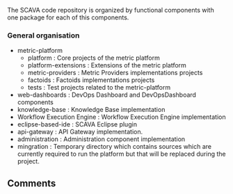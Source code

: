 The SCAVA code repository  is organized by functional components with one package for each of this components. 

### General organisation

* metric-platform 
  * platform : Core projects of the metric platform
  * platform-extensions : Extensions of the metric platform
  * metric-providers : Metric Providers implementations projects
  * factoids : Factoids implementations projects
  * tests : Test projects related to the metric-platform
* web-dashboards : DevOps Dashboard and DevOpsDashboard components 
* knowledge-base : Knowledge Base implementation
* Workflow Execution Engine : Workflow Execution Engine implementation
* eclipse-based-ide : SCAVA Eclipse plugin
* api-gateway :  API Gateway implementation.
* administration : Administration component implementation
* mingration : Temporary directory which contains sources which are currently required to run the platform but that will be replaced during the project. 



## Comments




